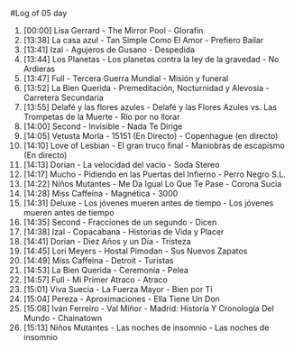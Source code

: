 #Log of 05 day

1. [00:00] Lisa Gerrard - The Mirror Pool - Glorafin
1. [13:38] La casa azul - Tan Simple Como El Amor - Prefiero Bailar
1. [13:41] Izal - Agujeros de Gusano - Despedida
1. [13:44] Los Planetas - Los planetas contra la ley de la gravedad - No Ardieras
1. [13:47] Full - Tercera Guerra Mundial - Misión y funeral
1. [13:52] La Bien Querida - Premeditación, Nocturnidad y Alevosía - Carretera Secundaria
1. [13:55] Delafé y las flores azules - Delafé y las Flores Azules vs. Las Trompetas de la Muerte - Río por no llorar
1. [14:00] Second - Invisible - Nada Te Dirige
1. [14:05] Vetusta Morla - 15151 (En Directo) - Copenhague (en directo)
1. [14:10] Love of Lesbian - El gran truco final - Maniobras de escapismo (En directo)
1. [14:13] Dorian - La velocidad del vacío - Soda Stereo
1. [14:17] Mucho - Pidiendo en las Puertas del Infierno - Perro Negro S.L.
1. [14:22] Niños Mutantes - Me Da Igual Lo Que Te Pase - Corona Sucia
1. [14:28] Miss Caffeina - Magnética - 3000
1. [14:31] Deluxe - Los jóvenes mueren antes de tiempo - Los jóvenes mueren antes de tiempo
1. [14:35] Second - Fracciones de un segundo - Dicen
1. [14:38] Izal - Copacabana - Historias de Vida y Placer
1. [14:41] Dorian - Diez Años y un Día - Tristeza
1. [14:45] Lori Meyers - Hostal Pimodan - Sus Nuevos Zapatos
1. [14:49] Miss Caffeina - Detroit - Turistas
1. [14:53] La Bien Querida - Ceremonia - Pelea
1. [14:57] Full - Mi Primer Atraco - Atraco
1. [15:01] Viva Suecia - La Fuerza Mayor - Bien por Ti
1. [15:04] Pereza - Aproximaciones - Ella Tiene Un Don
1. [15:08] Iván Ferreiro - Val Miñor - Madrid: Historía Y Cronología Del Mundo - Chainatown
1. [15:13] Niños Mutantes - Las noches de insomnio - Las noches de insomnio
